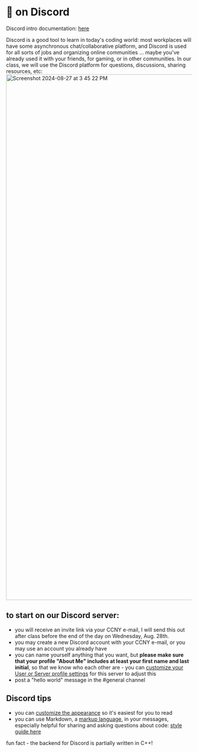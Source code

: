 # 👾 on Discord

Discord intro documentation: [here](https://support.discord.com/hc/en-us/articles/360045138571-Beginner-s-Guide-to-Discord)

Discord is a good tool to learn in today's coding world: most workplaces will have some asynchronous chat/collaborative platform, and Discord is used for all sorts of jobs and organizing online communities ... maybe you've already used it with your friends, for gaming, or in other communities. In our class, we will use the Discord platform for questions, discussions, sharing resources, etc: 
<img width="1425" alt="Screenshot 2024-08-27 at 3 45 22 PM" src="https://github.com/user-attachments/assets/b5c31abe-f0ba-4e06-83eb-467817c33b8e">


## to start on our Discord server:
  - you will receive an invite link via your CCNY e-mail, I will send this out after class before the end of the day on Wednesday, Aug. 28th.
  - you may create a new Discord account with your CCNY e-mail, or you may use an account you already have
  - you can name yourself anything that you want, but **please make sure that your profile "About Me" includes at least your first name and last initial**, so that we know who each other are - you can [customize your User or Server profile settings](https://support.discord.com/hc/en-us/articles/4409388345495-Server-Profiles#h_01FGCPP3V7BS1QVCQQZ2YC0RXB) for this server to adjust this
  - post a "hello world" message in the #general channel

## Discord tips
  - you can [customize the appearance](https://support.discord.com/hc/en-us/articles/207260127-How-can-I-change-Discord-s-appearance-theme-) so it's easiest for you to read
  - you can use Markdown, a [markup language](https://www.markdownguide.org/getting-started/), in your messages, especially helpful for sharing and asking questions about code: [style guide here](https://support.discord.com/hc/en-us/articles/210298617-Markdown-Text-101-Chat-Formatting-Bold-Italic-Underline-)

fun fact - the backend for Discord is partially written in C++!

